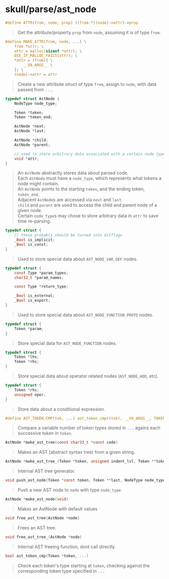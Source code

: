 # skull/parse/ast_node

```c
#define ATTR(from, node, prop) ((from *)(node)->attr)->prop
```

> Get the attribute/property `prop` from `node`, assuming it is of type `from`.

```c
#define MAKE_ATTR(from, node, ...) \
	from *attr; \
	attr = malloc(sizeof *attr); \
	DIE_IF_MALLOC_FAILS(attr); \
	*attr = (from){ \
		__VA_ARGS__ \
	}; \
	(node)->attr = attr
```

> Create a new attribute struct of type `from`, assign to `node`, with data passed from `...`.

```c
typedef struct AstNode {
	NodeType node_type;

	Token *token;
	Token *token_end;

	AstNode *next;
	AstNode *last;

	AstNode *child;
	AstNode *parent;

	// used to store arbitrary data associated with a certain node type
	void *attr;
}
```

> An `AstNode` abstractly stores data about parsed code.
> \
> Each `AstNode` must have a `node_type`, which represents what tokens a node might contain.
> \
> An `AstNode` points to the starting `token`, and the ending token, `token_end`.
> \
> Adjacent `AstNode`s are accessed via `next` and `last`.
> \
> `child` and `parent` are used to access the child and parent node of a given node.
> \
> Certain `node_type`s may chose to store arbitrary data in `attr` to save time re-parsing.

```c
typedef struct {
	// these probably should be turned into bitflags
	_Bool is_implicit;
	_Bool is_const;
}
```

> Used to store special data about `AST_NODE_VAR_DEF` nodes.

```c
typedef struct {
	const Type *param_types;
	char32_t *param_names;

	const Type *return_type;

	_Bool is_external;
	_Bool is_export;
}
```

> Used to store special data about `AST_NODE_FUNCTION_PROTO` nodes.

```c
typedef struct {
	Token *param;
}
```

> Store special data for `AST_NODE_FUNCTION` nodes.

```c
typedef struct {
	Token *lhs;
	Token *rhs;
}
```

> Store special data about operator related nodes (`AST_NODE_ADD`, etc).

```c
typedef struct {
	Token *rhs;
	unsigned oper;
}
```

> Store data about a conditional expression.

```c
#define AST_TOKEN_CMP(tok, ...) ast_token_cmp((tok), __VA_ARGS__, TOKEN_END)
```

> Compare a variable number of token types stored in `...` agains each successive token in `token`.

```c
AstNode *make_ast_tree(const char32_t *const code)
```

> Makes an AST (abstract syntax tree) from a given string.

```c
AstNode *make_ast_tree_(Token *token, unsigned indent_lvl, Token **token_last)
```

> Internal AST tree generator.

```c
void push_ast_node(Token *const token, Token **last, NodeType node_type, AstNode **node)
```

> Push a new AST node to `node` with type `node_type`

```c
AstNode *make_ast_node(void)
```

> Makes an AstNode with default values

```c
void free_ast_tree(AstNode *node)
```

> Frees an AST tree.

```c
void free_ast_tree_(AstNode *node)
```

> Internal AST freeing function, dont call directly.

```c
bool ast_token_cmp(Token *token, ...)
```

> Check each token's type starting at `token`, checking against the corresponding token type specified in `...`

